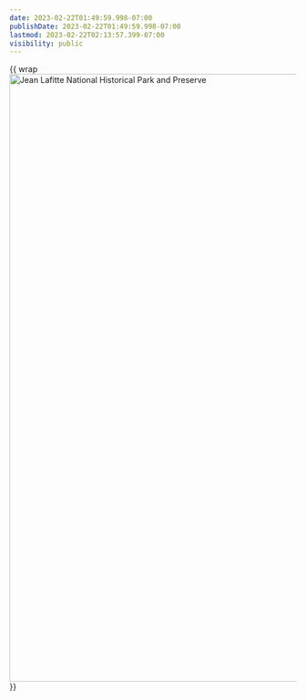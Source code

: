 ```yaml
---
date: 2023-02-22T01:49:59.998-07:00
publishDate: 2023-02-22T01:49:59.998-07:00
lastmod: 2023-02-22T02:13:57.399-07:00
visibility: public
---
```

{{  wrap <a data-flickr-embed="true" data-footer="true" href="https://www.flickr.com/photos/eioua/52699971287/in/dateposted-public/" title="Jean Lafitte National Historical Park and Preserve"><img src="https://live.staticflickr.com/65535/52699971287_3484703075_h.jpg" width="1600" height="1067" alt="Jean Lafitte National Historical Park and Preserve"></a><script async src="//embedr.flickr.com/assets/client-code.js" charset="utf-8"></script> }}
